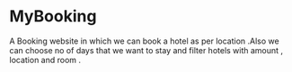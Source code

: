 # MyBooking
A Booking website in which we can book a hotel as per location .Also we can  choose no of days that we want to stay and filter hotels with amount , location and room . 
